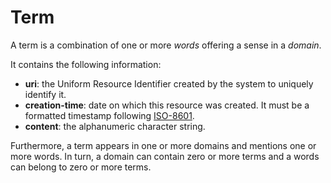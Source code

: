 # Term
A term is a combination of one or more *words* offering a sense in a *domain*. 

It contains the following information: 
* **uri**: the Uniform Resource Identifier created by the system to uniquely identify it. 
* **creation-time**:  date  on  which  this  resource  was  created.  It  must  be  a  formatted  timestamp  following [ISO-8601](http://www.iso.org/iso/home/standards/iso8601.htm). 
* **content**: the alphanumeric character string. 

Furthermore, a term appears in one or more domains and mentions one or more words. In turn, a domain can contain zero or more terms and a words can belong to zero or more terms.


